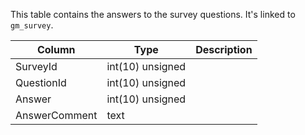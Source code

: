 This table contains the answers to the survey questions. It's linked to `gm_survey`.

Column | Type | Description
--- | --- | ---
SurveyId | int(10) unsigned | 
QuestionId | int(10) unsigned | 
Answer | int(10) unsigned | 
AnswerComment | text | 

